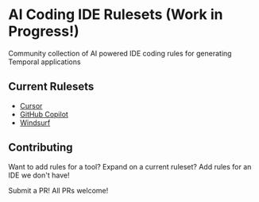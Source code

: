 # AI Coding IDE Rulesets (Work in Progress!)
Community collection of AI powered IDE coding rules for generating Temporal applications

## Current Rulesets

* [Cursor](cursor/README.md)
* [GitHub Copilot](copilot/README.md)
* [Windsurf](windsurf/README.md)

## Contributing

Want to add rules for a tool? 
Expand on a current ruleset?
Add rules for an IDE we don't have!

Submit a PR! All PRs welcome!
